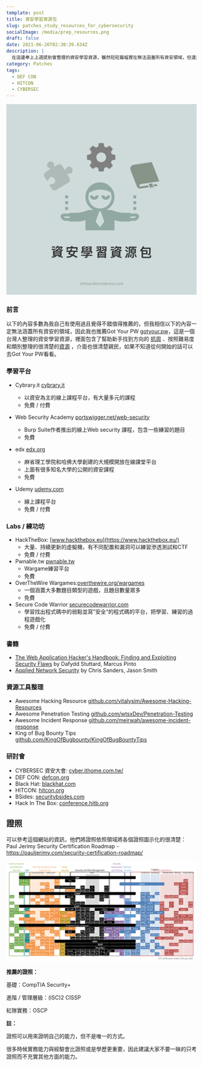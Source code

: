 ```yaml
---
template: post
title: 資安學習資源包
slug: patches_study_resources_for_cybersecurity
socialImage: /media/prep_resources.png
draft: false
date: 2021-06-26T02:30:39.634Z
description: |
  在這邊奉上上週提到會整理的資安學習資源，雖然短短篇幅實在無法涵蓋所有資安領域，但還是希望對大家還算有幫助
category: Patches
tags:
  - DEF CON
  - HITCON
  - CYBERSEC
---
```

![](/media/prep_resources.png)

### 前言

以下的內容多數為我自己有使用過且覺得不錯值得推薦的，但我相信以下的內容一定無法涵蓋所有資安的領域，因此我也推薦Got Your PW [gotyour.pw](http://gotyour.pw/)，這是一個台灣人整理的資安學習資源，裡面包含了幫助新手找到方向的 [抓周](https://gotyour.pw/grab.html) 、按照難易度和類別整理的很清楚的[資源](https://gotyour.pw/resources.html) ，介面也很清楚親民，如果不知道從何開始的話可以去Got Your PW看看。

### **學習平台**

* Cybrary.it [cybrary.it](https://Cybrary.it)

  * 以資安為主的線上課程平台，有大量多元的課程
  * 免費 / 付費
* Web Security Academy [portswigger.net/web-security](https://portswigger.net/web-security)

  * Burp Suite作者推出的線上Web security 課程，包含一些練習的題目
  * 免費
* edx [edx.org](https://www.edx.org/)

  * 麻省理工學院和哈佛大學創建的大規模開放在線課堂平台
  * 上面有很多知名大學的公開的資安課程
  * 免費
* Udemy [udemy.com](https://www.udemy.com/)

  * 線上課程平台
  * 免費 / 付費

### **Labs / 練功坊**

* HackTheBox: [www.hackthebox.eu](https://www.hackthebox.eu/)
  * 大量、持續更新的虛擬機，有不同配置和漏洞可以練習滲透測試和CTF
  * 免費 / 付費
* Pwnable.tw [pwnable.tw](https://pwnable.tw/)
  * Wargame練習平台
  * 免費
* OverTheWire Wargames:[overthewire.org/wargames](https://overthewire.org/wargames/)
  * 一個涵蓋大多數題目類型的遊戲，且題目數量眾多
  * 免費
* Secure Code Warrior [securecodewarrior.com](https://www.securecodewarrior.com/)
  * 學習找出程式碼中的弱點並寫”安全“的程式碼的平台，把學習、練習的過程遊戲化
  * 免費 / 付費

### 書籍

* [The Web Application Hacker's Handbook: Finding and Exploiting Security Flaws](https://www.books.com.tw/products/F012500494) by Dafydd Stuttard, Marcus Pinto
* [Applied Network Security](https://www.books.com.tw/products/F015899660) by Chris Sanders, Jason Smith

### 資源工具整理

* Awesome Hacking Resource [github.com/vitalysim/Awesome-Hacking-Resources](https://github.com/vitalysim/Awesome-Hacking-Resources)
* Awesome Penetration Testing [github.com/wtsxDev/Penetration-Testing](https://github.com/wtsxDev/Penetration-Testing)
* Awesome Incident Response [github.com/meirwah/awesome-incident-response](http://github.com/meirwah/awesome-incident-response)
* King of Bug Bounty Tips [github.com/KingOfBugbounty/KingOfBugBountyTips](http://github.com/KingOfBugbounty/KingOfBugBountyTips)

### **研討會**

* CYBERSEC 資安大會: [cyber.ithome.com.tw/](https://cyber.ithome.com.tw/) 
* DEF CON: [defcon.org](https://defcon.org/) 
* Black Hat: [blackhat.com](https://www.blackhat.com/) 
* HITCON: [hitcon.org](https://hitcon.org/2021/) 
* BSides: [securitybsides.com](http://www.securitybsides.com/)
* Hack In The Box: [conference.hitb.org](https://conference.hitb.org/)

## 證照

可以參考這個網站的資訊，他們將證照依照領域將各個證照圖示化的很清楚：Paul Jerimy Security Certification Roadmap - [](https://pauljerimy.com/security-certification-roadmap/)<https://pauljerimy.com/security-certification-roadmap/>

![](/media/prep_resources_certs.png)

**推薦的證照：**

基礎：CompTIA Security+

進階 / 管理層級：(ISC)2 CISSP

紅隊實務：OSCP

**註：**

證照可以用來證明自己的能力，但不是唯一的方式。

很多時候實務能力與經驗會比證照或是學歷更重要，因此建議大家不要一昧的只考證照而不充實其他方面的能力。